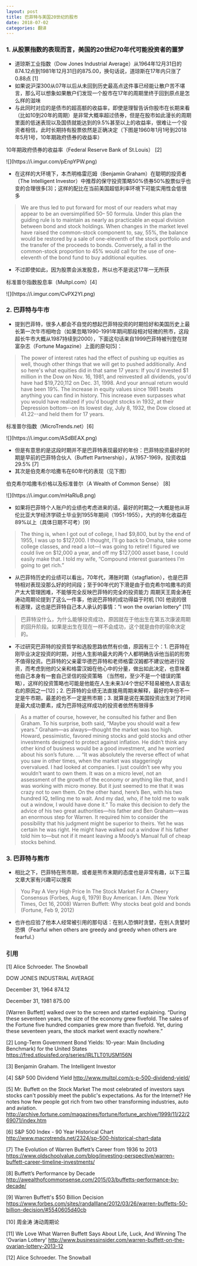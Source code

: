 ```yaml
---
layout: post
title: 巴菲特与美国20世纪的股市
date: 2018-07-02
categories: 翻译
---
```

### 1\. 从股票指数的表现而言，美国的20世纪70年代可能投资者的噩梦

* 道琼斯工业指数（Dow Jones Industrial Average）从1964年12月31日的874.12点到1981年12月31日的875.00，换句话说，道琼斯在17年内只涨了0.88点 [1]
* 如果说沪深300从07年以后从未回到历史最高点这件事已经能让散户苦不堪言，那么可以想象如果散户们发现一个股市在17年的周期里终于回到原点是怎么样的滋味
* 与此同时对应的是债市的超高额的收益率，即使是理智告诉你股市在长期来看（比如10到20年的周期）是非常大概率超过债券，但是在股市如此漫长的周期里面的低迷表现以及国债就能达到的9.5%甚至以上的收益率，很难让一个投资者相信，此时长期持有股票依然是正确决定（下图是1960年1月1号到2018年5月1号，10年期政府债券的收益率）

<p class="small">10年期政府债券的收益率（Federal Reserve Bank of St.Louis） [2]</p>
![](https://i.imgur.com/pEnpYPW.png)

* 在这样的大环境下，本杰明格雷厄姆（Benjamin Graham）在聪明的投资者（The Intelligent Investor）中推荐的保守投资策略50%债券50%股票似乎也变的合理很多[3]；这样的配比在当前美国超低利率环境下可能实用性会低很多

> We are thus led to put forward for most of our readers what may appear to be an oversimplified 50– 50 formula. Under this plan the guiding rule is to maintain as nearly as practicable an equal division between bond and stock holdings. When changes in the market level have raised the common-stock component to, say, 55%, the balance would be restored by a sale of one-eleventh of the stock portfolio and the transfer of the proceeds to bonds. Conversely, a fall in the common-stock proportion to 45% would call for the use of one-eleventh of the bond fund to buy additional equities.

* 不过即使如此，因为股票会派发股息，所以也不是说这17年一无所获

<p class="small">标准普尔指数股息率（Multpl.com）[4]</p>
![](https://i.imgur.com/CvPX2YI.png)


### 2\. 巴菲特与牛市

* 提到巴菲特，很多人都会不自觉的想起巴菲特投资的时期恰好和美国历史上最长第一次牛市相吻合（如果忽略1990-1991年期间那段相对轻微的熊市，这段超长牛市大概从1987持续到2000），下面这句话来自1999巴菲特被刊登在财富杂志（Fortune Magazine）上面的原句[5]：

> The power of interest rates had the effect of pushing up equities as well, though other things that we will get to pushed additionally. And so here's what equities did in that same 17 years: If you'd invested $1 million in the Dow on Nov. 16, 1981, and reinvested all dividends, you'd have had $19,720,112 on Dec. 31, 1998. And your annual return would have been 19%.
The increase in equity values since 1981 beats anything you can find in history. This increase even surpasses what you would have realized if you'd bought stocks in 1932, at their Depression bottom--on its lowest day, July 8, 1932, the Dow closed at 41.22--and held them for 17 years.

<p class="small">标准普尔指数（MicroTrends.net）[6]</p>
![](https://i.imgur.com/ASdBEAX.png)

* 但是有意思的是这段时期并不是巴菲特表现最好的年份：巴菲特投资最好的时期是早前的巴菲特合伙人（Buffett Partnership），从1957-1969，投资收益29.5% [7]
* 其次是伯克希尔哈撒韦在60年代的表现（见下图）

<p class="small">伯克希尔哈撒韦价格以及标准普尔（A Wealth of Common Sense） [8] </p>
![](https://i.imgur.com/mHaRluB.png)

* 如果将巴菲特个人账户的业绩也考虑进来的话，最好的时期之一大概是他从哥伦比亚大学经济学硕士毕业到1955年期间（1951-1955），大约的年化收益在89%以上（具体日期不可考）[9]

> The thing is, when I got out of college, I had $9,800, but by the end of 1955, I was up to $127,000. I thought, I’ll go back to Omaha, take some college classes, and read a lot—I was going to retire! I figured we could live on $12,000 a year, and off my $127,000 asset base, I could easily make that. I told my wife, “Compound interest guarantees I’m going to get rich.”

* 从巴菲特历史的业绩可以看出，70年代，滞胀时期（stagflation），也是巴菲特相对表现没那么好的时间段；至于90年代的下滑是由于伯克希尔哈撒韦的资产太大管理困难，不能够完全反映巴菲特的完全的投资能力
周期天王周金涛在涛动周期论提到了这么一件事，他说巴菲特的成功得益于时机 [10] 他说的很有道理，这也是巴菲特自己本人承认的事情："I won the ovarian lottery" [11]

> 巴菲特没什么，为什么能够投资成功，原因就在于他出生在第五次康波周期的回升阶段。如果是出生在现在一样不会成功，这个就是由你的宿命决定的。

* 不过研究巴菲特的投资哲学和选股思路依然有价值，原因有三个：1. 巴菲特在刚毕业决定投资的时期，对他人生影响最大的两个人都明确告诉他当前的形势不值得投资。巴菲特的父亲霍华德巴菲特和老师格雷汉姆都不建议他进行投资，而考虑到他的父亲和格雷汉姆在他心中的分量，做出如此决定，也意味着他自己本身有一套自己坚信的投资策略 （当然啦，至少不是一个错误的策略），这样的投资策略也可能是他能在人生未来3/4个世纪不轻易被他人言语左右的原因之一[12]；2. 巴菲特的业绩无法直接用周期来解释，最好的年份不一定是牛市期，最差的也不一定是熊市期；3. 就算是说在美国投资出生对了时间是最大成功要素，成为巴菲特这样成功的投资者依然有限得多

> As a matter of course, however, he consulted his father and Ben Graham. To his surprise, both said, “Maybe you should wait a few years.” Graham—as always—thought the market was too high. Howard, pessimistic, favored mining stocks and gold stocks and other investments designed to protect against inflation. He didn’t think any other kind of business would be a good investment, and he worried about his son’s future.
...
“It was absolutely the reverse effect of what you saw in other times, when the market was staggeringly overvalued. I had looked at companies. I just couldn’t see why you wouldn’t want to own them. It was on a micro level, not an assessment of the growth of the economy or anything like that, and I was working with micro money. But it just seemed to me that it was crazy not to own them. On the other hand, here’s Ben, with his two hundred IQ, telling me to wait. And my dad, who, if he told me to walk out a window, I would have done it.” To make this decision to defy the advice of his two great authorities—his father and Ben Graham—was an enormous step for Warren. It required him to consider the possibility that his judgment might be superior to theirs. Yet he was certain he was right. He might have walked out a window if his father told him to—but not if it meant leaving a Moody’s Manual full of cheap stocks behind.

### 3\. 巴菲特与熊市

* 相比之下，巴菲特在熊市期，或者是熊市末期的态度也是非常有趣，以下三篇文章大家有兴趣可以搜索

> You Pay A Very High Price In The Stock Market For A Cheery Consensus (Forbes, Aug 6, 1979)
Buy American. I Am. (New York Times, Oct 16, 2008)
Warren Buffett: Why stocks beat gold and bonds (Fortune, Feb 9, 2012)

* 也许也应验了他本人经常被引用的那句话：在别人恐惧时贪婪，在别人贪婪时恐惧（Fearful when others are greedy and greedy when others are fearful.）


### 引用

[1] Alice Schroeder. The Snowball

DOW JONES INDUSTRIAL AVERAGE

December 31, 1964 874.12

December 31, 1981 875.00

[Warren Buffett] walked over to the screen and started explaining. “During these seventeen years, the size of the economy grew fivefold. The sales of the Fortune five hundred companies grew more than fivefold. Yet, during these seventeen years, the stock market went exactly nowhere.”

[2] Long-Term Government Bond Yields: 10-year: Main (Including Benchmark) for the United States https://fred.stlouisfed.org/series/IRLTLT01USM156N

[3] Benjamin Graham. The Intelligent Investor

[4] S&P 500 Dividend Yield http://www.multpl.com/s-p-500-dividend-yield/

[5] Mr. Buffett on the Stock Market The most celebrated of investors says stocks can't possibly meet the public's expectations. As for the Internet? He notes how few people got rich from two other transforming industries, auto and aviation. http://archive.fortune.com/magazines/fortune/fortune_archive/1999/11/22/269071/index.htm

[6] S&P 500 Index - 90 Year Historical Chart http://www.macrotrends.net/2324/sp-500-historical-chart-data

[7] The Evolution of Warren Buffett’s Career from 1936 to 2013 https://www.oldschoolvalue.com/blog/investing-perspective/warren-buffett-career-timeline-investments/

[8] Buffett’s Performance by Decade http://awealthofcommonsense.com/2015/03/buffetts-performance-by-decade/

[9] Warren Buffett's $50 Billion Decision https://www.forbes.com/sites/randalllane/2012/03/26/warren-buffetts-50-billion-decision/#5540605d40cb

[10] 周金涛 涛动周期论

[11] We Love What Warren Buffett Says About Life, Luck, And Winning The 'Ovarian Lottery' http://www.businessinsider.com/warren-buffett-on-the-ovarian-lottery-2013-12

[12] Alice Schroeder. The Snowball

